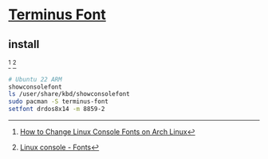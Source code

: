 # [Terminus Font](https://terminus-font.sourceforge.net)

## install

[^1] [^2]

```sh
# Ubuntu 22 ARM
showconsolefont
ls /user/share/kbd/showconsolefont
sudo pacman -S terminus-font
setfont drdos8x14 -m 8859-2
```

[^1]: [How to Change Linux Console Fonts on Arch Linux](https://www.youtube.com/watch?v=nxUTnZVdS64)
[^2]: [Linux console - Fonts](https://wiki.archlinux.org/title/Linux_console#Fonts)
